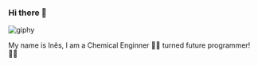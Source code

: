 ### Hi there 👋
![giphy](https://user-images.githubusercontent.com/105734074/220481115-a81508af-2332-49bb-97ac-d3097a6079f9.gif)

My name is Inês, I am a Chemical Enginner :woman_scientist: turned future programmer! :woman_technologist:



<!--
**inesalves44/inesalves44** is a ✨ _special_ ✨ repository because its `README.md` (this file) appears on your GitHub profile.

Here are some ideas to get you started:

- 🔭 I’m currently working on ...
- 🌱 I’m currently learning ...
- 👯 I’m looking to collaborate on ...
- 🤔 I’m looking for help with ...
- 💬 Ask me about ...
- 📫 How to reach me: ...
- 😄 Pronouns: ...
- ⚡ Fun fact: ...
-->
